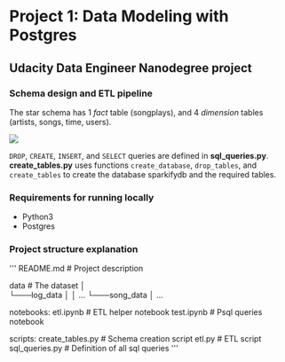 Project 1: Data Modeling with Postgres
===========================

Udacity Data Engineer Nanodegree project
----------------------------------------

### Schema design and ETL pipeline

The star schema has 1 *fact* table (songplays), and 4 *dimension* tables (artists, songs,  time, users).

![](star_schema.png)

`DROP`, `CREATE`, `INSERT`, and `SELECT` queries are defined in **sql_queries.py**. **create_tables.py** uses functions `create_database`, `drop_tables`, and `create_tables` to create the database sparkifydb and the required tables.

### Requirements for running locally

- Python3
- Postgres

### Project structure explanation

'''
README.md        # Project description

data             # The dataset
│               
└───log_data
    │   │  ...
    └───song_data
        │  ...

notebooks:
etl.ipynb        # ETL helper notebook
test.ipynb       # Psql queries notebook

scripts:
create_tables.py # Schema creation script
etl.py           # ETL script
sql_queries.py   # Definition of all sql queries
'''
